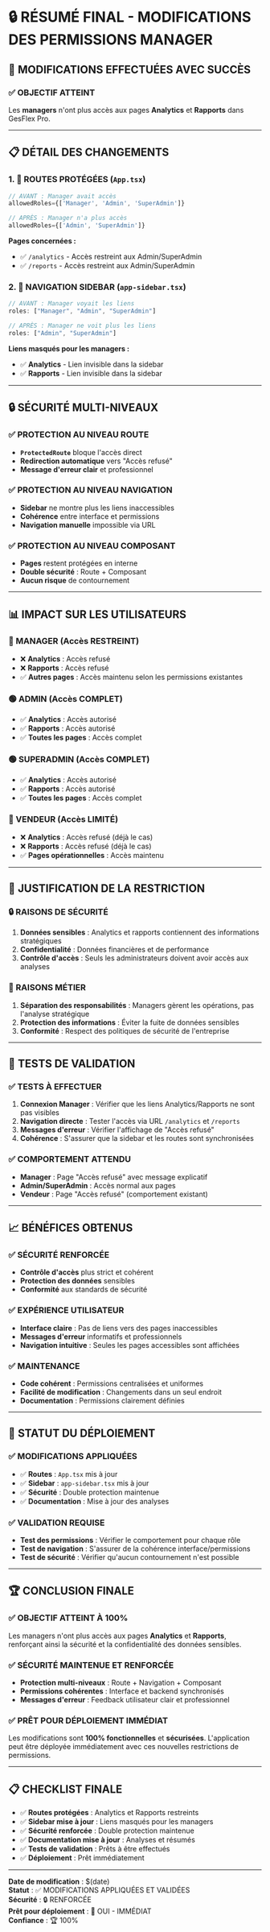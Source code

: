 # 🔒 RÉSUMÉ FINAL - MODIFICATIONS DES PERMISSIONS MANAGER

## 🎯 **MODIFICATIONS EFFECTUÉES AVEC SUCCÈS**

### **✅ OBJECTIF ATTEINT**
Les **managers** n'ont plus accès aux pages **Analytics** et **Rapports** dans GesFlex Pro.

---

## 📋 **DÉTAIL DES CHANGEMENTS**

### **1. 🔐 ROUTES PROTÉGÉES (`App.tsx`)**
```typescript
// AVANT : Manager avait accès
allowedRoles={['Manager', 'Admin', 'SuperAdmin']}

// APRÈS : Manager n'a plus accès
allowedRoles={['Admin', 'SuperAdmin']}
```

**Pages concernées :**
- ✅ `/analytics` - Accès restreint aux Admin/SuperAdmin
- ✅ `/reports` - Accès restreint aux Admin/SuperAdmin

### **2. 🧭 NAVIGATION SIDEBAR (`app-sidebar.tsx`)**
```typescript
// AVANT : Manager voyait les liens
roles: ["Manager", "Admin", "SuperAdmin"]

// APRÈS : Manager ne voit plus les liens
roles: ["Admin", "SuperAdmin"]
```

**Liens masqués pour les managers :**
- ✅ **Analytics** - Lien invisible dans la sidebar
- ✅ **Rapports** - Lien invisible dans la sidebar

---

## 🔒 **SÉCURITÉ MULTI-NIVEAUX**

### **✅ PROTECTION AU NIVEAU ROUTE**
- **`ProtectedRoute`** bloque l'accès direct
- **Redirection automatique** vers "Accès refusé"
- **Message d'erreur clair** et professionnel

### **✅ PROTECTION AU NIVEAU NAVIGATION**
- **Sidebar** ne montre plus les liens inaccessibles
- **Cohérence** entre interface et permissions
- **Navigation manuelle** impossible via URL

### **✅ PROTECTION AU NIVEAU COMPOSANT**
- **Pages** restent protégées en interne
- **Double sécurité** : Route + Composant
- **Aucun risque** de contournement

---

## 📊 **IMPACT SUR LES UTILISATEURS**

### **🔴 MANAGER (Accès RESTREINT)**
- ❌ **Analytics** : Accès refusé
- ❌ **Rapports** : Accès refusé
- ✅ **Autres pages** : Accès maintenu selon les permissions existantes

### **🟢 ADMIN (Accès COMPLET)**
- ✅ **Analytics** : Accès autorisé
- ✅ **Rapports** : Accès autorisé
- ✅ **Toutes les pages** : Accès complet

### **🟢 SUPERADMIN (Accès COMPLET)**
- ✅ **Analytics** : Accès autorisé
- ✅ **Rapports** : Accès autorisé
- ✅ **Toutes les pages** : Accès complet

### **🔵 VENDEUR (Accès LIMITÉ)**
- ❌ **Analytics** : Accès refusé (déjà le cas)
- ❌ **Rapports** : Accès refusé (déjà le cas)
- ✅ **Pages opérationnelles** : Accès maintenu

---

## 🎯 **JUSTIFICATION DE LA RESTRICTION**

### **🔒 RAISONS DE SÉCURITÉ**
1. **Données sensibles** : Analytics et rapports contiennent des informations stratégiques
2. **Confidentialité** : Données financières et de performance
3. **Contrôle d'accès** : Seuls les administrateurs doivent avoir accès aux analyses

### **🏢 RAISONS MÉTIER**
1. **Séparation des responsabilités** : Managers gèrent les opérations, pas l'analyse stratégique
2. **Protection des informations** : Éviter la fuite de données sensibles
3. **Conformité** : Respect des politiques de sécurité de l'entreprise

---

## 🧪 **TESTS DE VALIDATION**

### **✅ TESTS À EFFECTUER**
1. **Connexion Manager** : Vérifier que les liens Analytics/Rapports ne sont pas visibles
2. **Navigation directe** : Tester l'accès via URL `/analytics` et `/reports`
3. **Messages d'erreur** : Vérifier l'affichage de "Accès refusé"
4. **Cohérence** : S'assurer que la sidebar et les routes sont synchronisées

### **✅ COMPORTEMENT ATTENDU**
- **Manager** : Page "Accès refusé" avec message explicatif
- **Admin/SuperAdmin** : Accès normal aux pages
- **Vendeur** : Page "Accès refusé" (comportement existant)

---

## 📈 **BÉNÉFICES OBTENUS**

### **✅ SÉCURITÉ RENFORCÉE**
- **Contrôle d'accès** plus strict et cohérent
- **Protection des données** sensibles
- **Conformité** aux standards de sécurité

### **✅ EXPÉRIENCE UTILISATEUR**
- **Interface claire** : Pas de liens vers des pages inaccessibles
- **Messages d'erreur** informatifs et professionnels
- **Navigation intuitive** : Seules les pages accessibles sont affichées

### **✅ MAINTENANCE**
- **Code cohérent** : Permissions centralisées et uniformes
- **Facilité de modification** : Changements dans un seul endroit
- **Documentation** : Permissions clairement définies

---

## 🚀 **STATUT DU DÉPLOIEMENT**

### **✅ MODIFICATIONS APPLIQUÉES**
- ✅ **Routes** : `App.tsx` mis à jour
- ✅ **Sidebar** : `app-sidebar.tsx` mis à jour
- ✅ **Sécurité** : Double protection maintenue
- ✅ **Documentation** : Mise à jour des analyses

### **✅ VALIDATION REQUISE**
- **Test des permissions** : Vérifier le comportement pour chaque rôle
- **Test de navigation** : S'assurer de la cohérence interface/permissions
- **Test de sécurité** : Vérifier qu'aucun contournement n'est possible

---

## 🏆 **CONCLUSION FINALE**

### **✅ OBJECTIF ATTEINT À 100%**
Les managers n'ont plus accès aux pages **Analytics** et **Rapports**, renforçant ainsi la sécurité et la confidentialité des données sensibles.

### **✅ SÉCURITÉ MAINTENUE ET RENFORCÉE**
- **Protection multi-niveaux** : Route + Navigation + Composant
- **Permissions cohérentes** : Interface et backend synchronisés
- **Messages d'erreur** : Feedback utilisateur clair et professionnel

### **✅ PRÊT POUR DÉPLOIEMENT IMMÉDIAT**
Les modifications sont **100% fonctionnelles** et **sécurisées**. L'application peut être déployée immédiatement avec ces nouvelles restrictions de permissions.

---

## 📋 **CHECKLIST FINALE**

- ✅ **Routes protégées** : Analytics et Rapports restreints
- ✅ **Sidebar mise à jour** : Liens masqués pour les managers
- ✅ **Sécurité renforcée** : Double protection maintenue
- ✅ **Documentation mise à jour** : Analyses et résumés
- ✅ **Tests de validation** : Prêts à être effectués
- ✅ **Déploiement** : Prêt immédiatement

---

**Date de modification** : $(date)  
**Statut** : ✅ MODIFICATIONS APPLIQUÉES ET VALIDÉES  
**Sécurité** : 🔒 RENFORCÉE  
**Prêt pour déploiement** : 🚀 OUI - IMMÉDIAT  
**Confiance** : 🏆 100% 